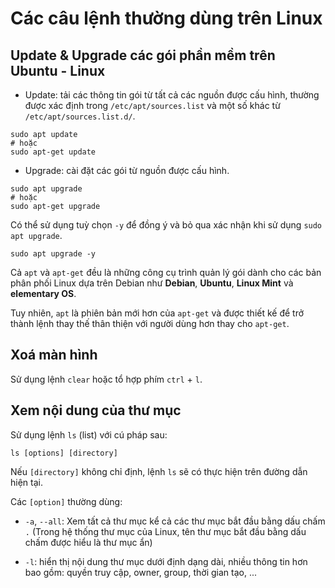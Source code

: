 # Các câu lệnh thường dùng trên Linux

## Update & Upgrade các gói phần mềm trên Ubuntu - Linux

* Update: tải các thông tin gói từ tất cả các nguồn được cấu hình, thường được xác định trong `/etc/apt/sources.list` và một số khác từ `/etc/apt/sources.list.d/`.

```console
sudo apt update
# hoặc
sudo apt-get update
```

* Upgrade: cài đặt các gói từ nguồn được cấu hình.

```console
sudo apt upgrade
# hoặc
sudo apt-get upgrade
```

Có thể sử dụng tuỳ chọn `-y` để đồng ý và bỏ qua xác nhận khi sử dụng `sudo apt upgrade`.

```console
sudo apt upgrade -y
```

Cả `apt` và `apt-get` đều là những công cụ trình quản lý gói dành cho các bản phân phối Linux dựa trên Debian như **Debian**, **Ubuntu**, **Linux Mint** và **elementary OS**. 

Tuy nhiên, `apt` là phiên bản mới hơn của `apt-get` và được thiết kế để trở thành lệnh thay thế thân thiện với người dùng hơn thay cho `apt-get`.

## Xoá màn hình

Sử dụng lệnh `clear` hoặc tổ hợp phím `ctrl` + `l`.

## Xem nội dung của thư mục

Sử dụng lệnh `ls` (list) với cú pháp sau:

```console
ls [options] [directory]
```

Nếu `[directory]` không chỉ định, lệnh `ls` sẽ có thực hiện trên đường dẫn hiện tại.

Các `[option]` thường dùng:

* `-a`, `--all`: Xem tất cả thư mục kể cả các thư mục bắt đầu bằng dấu chấm `.` (Trong hệ thống thư mục của Linux, tên thư mục bắt đầu bằng dấu chấm được hiểu là thư mục ẩn)

* `-l`: hiển thị nội dung thư mục dưới định dạng dài, nhiều thông tin hơn bao gồm: quyền truy cập, owner, group, thời gian tạo, ...

